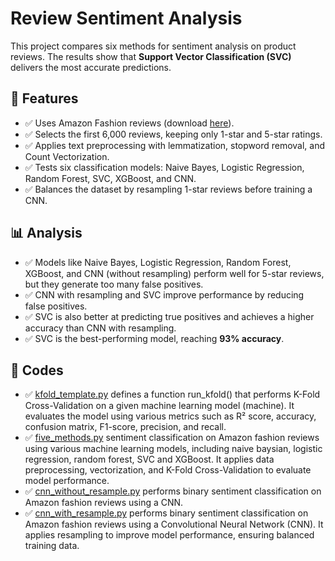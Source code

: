 # Review Sentiment Analysis

This project compares six methods for sentiment analysis on product reviews. The results show that **Support Vector Classification (SVC)** delivers the most accurate predictions.

## 🚀 Features
- ✅ Uses Amazon Fashion reviews (download [here](https://nijianmo.github.io/amazon/index.html)).
- ✅ Selects the first 6,000 reviews, keeping only 1-star and 5-star ratings.
- ✅ Applies text preprocessing with lemmatization, stopword removal, and Count Vectorization.
- ✅ Tests six classification models: Naive Bayes, Logistic Regression, Random Forest, SVC, XGBoost, and CNN.
- ✅ Balances the dataset by resampling 1-star reviews before training a CNN.

## 📊 Analysis
- ✅ Models like Naive Bayes, Logistic Regression, Random Forest, XGBoost, and CNN (without resampling) perform well for 5-star reviews, but they generate too many false positives.
- ✅ CNN with resampling and SVC improve performance by reducing false positives.
- ✅ SVC is also better at predicting true positives and achieves a higher accuracy than CNN with resampling.
- ✅  SVC is the best-performing model, reaching **93% accuracy**.

## 🔹 Codes
- ✅ [kfold_template.py](https://github.com/huiyuy0913/review_sentiment_analysis/blob/main/kfold_template.py) defines a function run_kfold() that performs K-Fold Cross-Validation on
a given machine learning model (machine). It evaluates the model using various metrics such as R² score, accuracy, confusion matrix, F1-score, precision, and recall.
- ✅ [five_methods.py](https://github.com/huiyuy0913/review_sentiment_analysis/blob/main/five_methods.py) sentiment classification on Amazon fashion reviews using various
 machine learning models, including naive baysian, logistic regression, random forest, SVC and XGBoost. It applies data preprocessing, vectorization, and K-Fold Cross-Validation to evaluate model performance.
- ✅ [cnn_without_resample.py](https://github.com/huiyuy0913/review_sentiment_analysis/blob/main/cnn_without_resample.py) performs binary sentiment classification on Amazon fashion reviews using a CNN.
- ✅ [cnn_with_resample.py](https://github.com/huiyuy0913/review_sentiment_analysis/blob/main/cnn_with_resample.py) performs binary sentiment classification on Amazon fashion reviews using a Convolutional Neural Network (CNN). It applies resampling to improve model performance, ensuring balanced training data.

